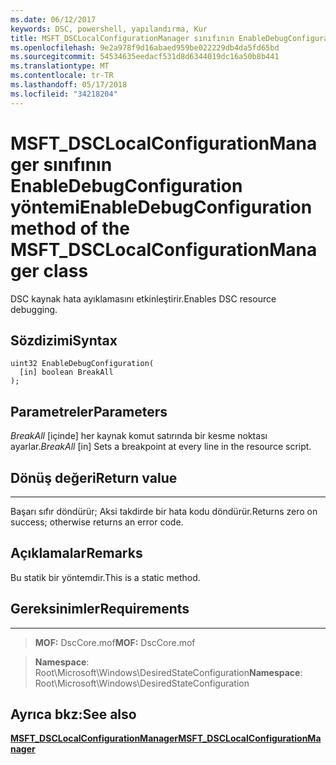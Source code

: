 ```yaml
---
ms.date: 06/12/2017
keywords: DSC, powershell, yapılandırma, Kur
title: MSFT_DSCLocalConfigurationManager sınıfının EnableDebugConfiguration yöntemi
ms.openlocfilehash: 9e2a978f9d16abaed959be022229db4da5fd65bd
ms.sourcegitcommit: 54534635eedacf531d8d6344019dc16a50b8b441
ms.translationtype: MT
ms.contentlocale: tr-TR
ms.lasthandoff: 05/17/2018
ms.locfileid: "34218204"
---
```

# <a name="enabledebugconfiguration-method-of-the-msftdsclocalconfigurationmanager-class"></a><span data-ttu-id="9ebc3-103">MSFT_DSCLocalConfigurationManager sınıfının EnableDebugConfiguration yöntemi</span><span class="sxs-lookup"><span data-stu-id="9ebc3-103">EnableDebugConfiguration method of the MSFT_DSCLocalConfigurationManager class</span></span>

<span data-ttu-id="9ebc3-104">DSC kaynak hata ayıklamasını etkinleştirir.</span><span class="sxs-lookup"><span data-stu-id="9ebc3-104">Enables DSC resource debugging.</span></span>

<a name="syntax"></a><span data-ttu-id="9ebc3-105">Sözdizimi</span><span class="sxs-lookup"><span data-stu-id="9ebc3-105">Syntax</span></span>
------

```mof
uint32 EnableDebugConfiguration(
  [in] boolean BreakAll
);
```

<a name="parameters"></a><span data-ttu-id="9ebc3-106">Parametreler</span><span class="sxs-lookup"><span data-stu-id="9ebc3-106">Parameters</span></span>
----------

<span data-ttu-id="9ebc3-107">*BreakAll* \[içinde\] her kaynak komut satırında bir kesme noktası ayarlar.</span><span class="sxs-lookup"><span data-stu-id="9ebc3-107">*BreakAll* \[in\] Sets a breakpoint at every line in the resource script.</span></span>

## <a name="return-value"></a><span data-ttu-id="9ebc3-108">Dönüş değeri</span><span class="sxs-lookup"><span data-stu-id="9ebc3-108">Return value</span></span>
------------

<span data-ttu-id="9ebc3-109">Başarı sıfır döndürür; Aksi takdirde bir hata kodu döndürür.</span><span class="sxs-lookup"><span data-stu-id="9ebc3-109">Returns zero on success; otherwise returns an error code.</span></span>

## <a name="remarks"></a><span data-ttu-id="9ebc3-110">Açıklamalar</span><span class="sxs-lookup"><span data-stu-id="9ebc3-110">Remarks</span></span>

<span data-ttu-id="9ebc3-111">Bu statik bir yöntemdir.</span><span class="sxs-lookup"><span data-stu-id="9ebc3-111">This is a static method.</span></span>

## <a name="requirements"></a><span data-ttu-id="9ebc3-112">Gereksinimler</span><span class="sxs-lookup"><span data-stu-id="9ebc3-112">Requirements</span></span>
------------
><span data-ttu-id="9ebc3-113">**MOF:** DscCore.mof</span><span class="sxs-lookup"><span data-stu-id="9ebc3-113">**MOF:** DscCore.mof</span></span>

><span data-ttu-id="9ebc3-114">**Namespace**: Root\Microsoft\Windows\DesiredStateConfiguration</span><span class="sxs-lookup"><span data-stu-id="9ebc3-114">**Namespace**: Root\Microsoft\Windows\DesiredStateConfiguration</span></span>


## <a name="see-also"></a><span data-ttu-id="9ebc3-115">Ayrıca bkz:</span><span class="sxs-lookup"><span data-stu-id="9ebc3-115">See also</span></span>


[<span data-ttu-id="9ebc3-116">**MSFT_DSCLocalConfigurationManager**</span><span class="sxs-lookup"><span data-stu-id="9ebc3-116">**MSFT_DSCLocalConfigurationManager**</span></span>](msft-dsclocalconfigurationmanager.md)